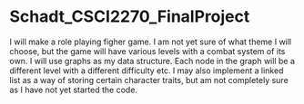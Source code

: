 # Schadt_CSCI2270_FinalProject

I will make a role playing figher game. I am not yet sure of what theme I will choose, but the game will have various levels with a combat system of its own.
I will use graphs as my data structure. Each node in the graph will be a different level with a different difficulty etc. 
I may also implement a linked list as a way of storing certain character traits, but am not completely sure as I have not yet started the code.
